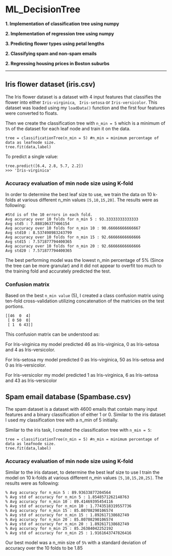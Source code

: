 # ML_DecisionTree
**1. Implementation of classification tree using numpy**

**2. Implementation of regression tree using numpy**

**3. Predicting flower types using petal lengths**

**2. Classifying spam and non-spam emails**

**2. Regressing housing prices in Boston suburbs**

---

## Iris flower dataset (iris.csv)

The Iris flower dataset is a dataset with 4 input features that classifies the flower into either `Iris-virginica`, ` Iris-setosa` or `Iris-versicolor`. This dataset was loaded using my `loadData()` function and the first four features were converted to floats.

Then we create the classification tree with `n_min = 5` which is a minimum of `5%` of the dataset for each leaf node and train it on the data.

```
tree = classificationTree(n_min = 5) #n_min = minimum percentage of data as leafnode size.
tree.fit(data,label)
```

To predict a single value:
```
tree.predict([6.4, 2.8, 5.7, 2.2])
>>> 'Iris-virginica'
```
### Accuracy evaluation of min node size using K-fold

In order to determine the best leaf size to use, we train the data on 10 k-folds at various different n_min values `[5,10,15,20]`. The results were as following:

```
#Std is of the 10 errors in each fold.
Avg accuracy over 10 folds for n_min 5 : 93.33333333333333
Avg std5 : 7.888106377466154
Avg accuracy over 10 folds for n_min 10 : 90.66666666666667
Avg std10 : 8.537498983243799
Avg accuracy over 10 folds for n_min 15 : 92.66666666666666
Avg std15 : 7.571877794400365
Avg accuracy over 10 folds for n_min 20 : 92.66666666666666
Avg std20 : 7.571877794400365
```

The best performing model was the lowest n_min percentage of 5% (Since the tree can be more granular) and it did not appear to overfit too much to the training fold and accurately predicted the test.

### Confusion matrix

Based on the best `n_min value` (5), I created a class confusion matrix using ten-fold cross-validation utilizing concatenation of the matricies on the test portions.

```
[[46  0  4]
 [ 0 50  0]
 [ 1  6 43]]
```

This confusion matrix can be understood as:

For Iris-virginica my model predicted 46 as Iris-virginica, 0 as Iris-setosa and 4 as Iris-versicolor.

For Iris-setosa my model predicted 0 as Iris-virginica, 50 as Iris-setosa and 0 as Iris-versicolor.

For Iris-versicolor my model predicted 1 as Iris-virginica, 6 as Iris-setosa and 43 as Iris-versicolor


## Spam email database (Spambase.csv)

The spam dataset is a dataset with 4600 emails that contain many input features and a binary classification of either 1 or 0. Similar to the iris dataset I used my classification tree with a n_min of 5 initially.

Similar to the iris task, I created the classification tree with `n_min = 5`:

```
tree = classificationTree(n_min = 5) #n_min = minimum percentage of data as leafnode size.
tree.fit(data,label)
```

### Accuracy evaluation of min node size using K-fold

Similar to the iris dataset, to determine the best leaf size to use I train the model on 10 k-folds at various different n_min values `[5,10,15,20,25]`. The results were as following:

```
% Avg accuracy for n_min 5 : 89.93633877204564
% Avg std of accuracy for n_min 5 : 1.8548571262148763
% Avg accuracy for n_min 10 : 89.41469395454116
% Avg std of accuracy for n_min 10 : 1.7743518319557736
% Avg accuracy for n_min 15 : 85.80708290106574
% Avg std of accuracy for n_min 15 : 1.892617138682749
% Avg accuracy for n_min 20 : 85.80708290106574
% Avg std of accuracy for n_min 20 : 1.892617138682749
% Avg accuracy for n_min 25 : 85.26384042252192
% Avg std of accuracy for n_min 25 : 1.9161643747826416
```

Our best model was a n_min size of `5%` with a standard deviation of accuracy over the 10 folds to be 1.85
